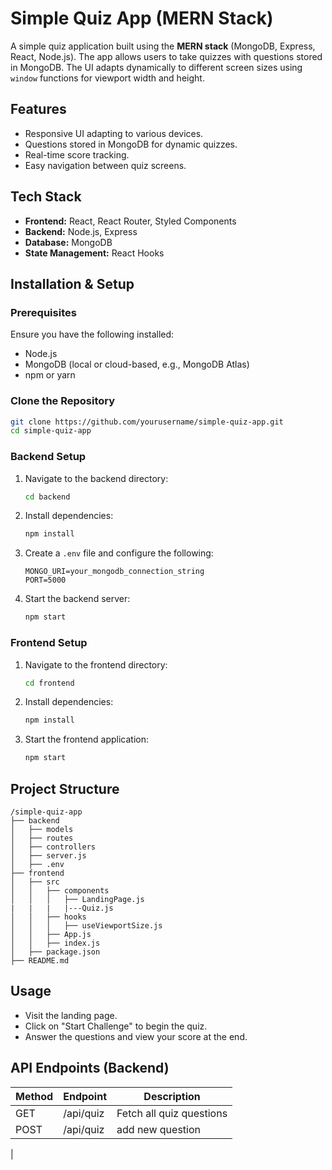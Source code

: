 # Simple Quiz App (MERN Stack)

A simple quiz application built using the **MERN stack** (MongoDB, Express, React, Node.js). The app allows users to take quizzes with questions stored in MongoDB. The UI adapts dynamically to different screen sizes using `window` functions for viewport width and height.

## Features
- Responsive UI adapting to various devices.
- Questions stored in MongoDB for dynamic quizzes.
- Real-time score tracking.
- Easy navigation between quiz screens.

## Tech Stack
- **Frontend:** React, React Router, Styled Components
- **Backend:** Node.js, Express
- **Database:** MongoDB
- **State Management:** React Hooks

## Installation & Setup

### Prerequisites
Ensure you have the following installed:
- Node.js
- MongoDB (local or cloud-based, e.g., MongoDB Atlas)
- npm or yarn

### Clone the Repository
```sh
git clone https://github.com/yourusername/simple-quiz-app.git
cd simple-quiz-app
```

### Backend Setup
1. Navigate to the backend directory:
   ```sh
   cd backend
   ```
2. Install dependencies:
   ```sh
   npm install
   ```
3. Create a `.env` file and configure the following:
   ```env
   MONGO_URI=your_mongodb_connection_string
   PORT=5000
   ```
4. Start the backend server:
   ```sh
   npm start
   ```

### Frontend Setup
1. Navigate to the frontend directory:
   ```sh
   cd frontend
   ```
2. Install dependencies:
   ```sh
   npm install
   ```
3. Start the frontend application:
   ```sh
   npm start
   ```

## Project Structure
```
/simple-quiz-app
├── backend
│   ├── models
│   ├── routes
│   ├── controllers
│   ├── server.js
│   ├── .env
├── frontend
│   ├── src
│   │   ├── components
│   │   │   ├── LandingPage.js
|   |   |   |---Quiz.js
│   │   ├── hooks
│   │   │   ├── useViewportSize.js
│   │   ├── App.js
│   │   ├── index.js
│   ├── package.json
├── README.md
```

## Usage
- Visit the landing page.
- Click on "Start Challenge" to begin the quiz.
- Answer the questions and view your score at the end.

## API Endpoints (Backend)
| Method | Endpoint       | Description             |
|--------|----------------|-------------------------|
| GET    | /api/quiz      | Fetch all quiz questions |
| POST   | /api/quiz      | add new question       
 |



